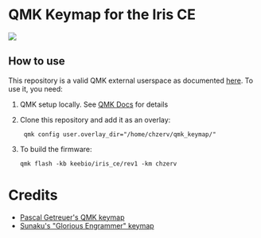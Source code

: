 # QMK Keymap for the Iris CE

![](./docs/keymap_hrms.svg)

## How to use

This repository is a valid QMK external userspace as documented [here](https://docs.qmk.fm/newbs_external_userspace). To use it, you need:

1. QMK setup locally. See [QMK Docs](https://docs.qmk.fm/newbs_getting_started) for details
2. Clone this repository and add it as an overlay:

   ```
    qmk config user.overlay_dir="/home/chzerv/qmk_keymap/"
   ```

3. To build the firmware:
   ```shell
   qmk flash -kb keebio/iris_ce/rev1 -km chzerv
   ```

# Credits

- [Pascal Getreuer's QMK keymap](https://github.com/getreuer/qmk-keymap/tree/main)
- [Sunaku's "Glorious Engrammer" keymap](https://github.com/sunaku/glove80-keymaps)
